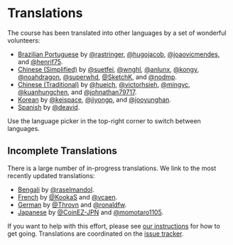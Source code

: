 # Translations

The course has been translated into other languages by a set of wonderful
volunteers:

* [Brazilian Portuguese][pt-BR] by [@rastringer], [@hugojacob], [@joaovicmendes], and [@henrif75].
* [Chinese (Simplified)][zh-CN] by [@suetfei], [@wnghl], [@anlunx], [@kongy], [@noahdragon], [@superwhd], [@SketchK], and [@nodmp].
* [Chinese (Traditional)][zh-TW] by [@hueich], [@victorhsieh], [@mingyc], [@kuanhungchen], and [@johnathan79717].
* [Korean][ko] by [@keispace], [@jiyongp], and [@jooyunghan].
* [Spanish][es] by [@deavid].

Use the language picker in the top-right corner to switch between languages.

## Incomplete Translations

There is a large number of in-progress translations. We link to the most
recently updated translations:

* [Bengali][bn] by [@raselmandol].
* [French][fr] by [@KookaS] and [@vcaen].
* [German][de] by [@Throvn] and [@ronaldfw].
* [Japanese][ja] by [@CoinEZ-JPN] and [@momotaro1105].

If you want to help with this effort, please see [our instructions] for how to
get going. Translations are coordinated on the [issue tracker].

[bn]: https://google.github.io/comprehensive-rust/bn/
[de]: https://google.github.io/comprehensive-rust/de/
[es]: https://google.github.io/comprehensive-rust/es/
[fr]: https://google.github.io/comprehensive-rust/fr/
[ja]: https://google.github.io/comprehensive-rust/ja/
[ko]: https://google.github.io/comprehensive-rust/ko/
[pt-BR]: https://google.github.io/comprehensive-rust/pt-BR/
[zh-CN]: https://google.github.io/comprehensive-rust/zh-CN/
[zh-TW]: https://google.github.io/comprehensive-rust/zh-TW/

[@anlunx]: https://github.com/anlunx
[@CoinEZ-JPN]: https://github.com/CoinEZ
[@deavid]: https://github.com/deavid
[@henrif75]: https://github.com/henrif75
[@hueich]: https://github.com/hueich
[@hugojacob]: https://github.com/hugojacob
[@jiyongp]: https://github.com/jiyongp
[@joaovicmendes]: https://github.com/joaovicmendes
[@johnathan79717]: https://github.com/johnathan79717
[@jooyunghan]: https://github.com/jooyunghan
[@keispace]: https://github.com/keispace
[@kongy]: https://github.com/kongy
[@KookaS]: https://github.com/KookaS
[@kuanhungchen]: https://github.com/kuanhungchen
[@mingyc]: https://github.com/mingyc
[@momotaro1105]: https://github.com/momotaro1105
[@noahdragon]: https://github.com/noahdragon
[@nodmp]: https://github.com/nodmp
[@raselmandol]: https://github.com/raselmandol
[@rastringer]: https://github.com/rastringer
[@ronaldfw]: https://github.com/ronaldfw
[@SketchK]: https://github.com/SketchK
[@suetfei]: https://github.com/suetfei
[@superwhd]: https://github.com/superwhd
[@Throvn]: https://github.com/Throvn
[@vcaen]: https://github.com/vcaen
[@victorhsieh]: https://github.com/victorhsieh
[@wnghl]: https://github.com/wnghl

[our instructions]: https://github.com/google/comprehensive-rust/blob/main/TRANSLATIONS.md
[issue tracker]: https://github.com/google/comprehensive-rust/issues/282
